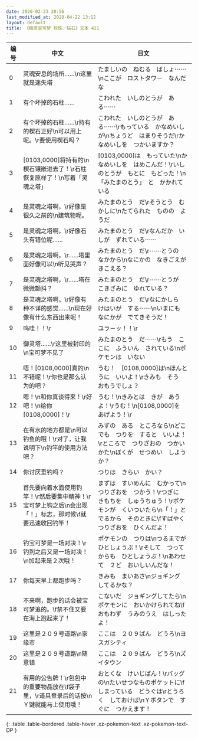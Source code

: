 ```yaml
---
date: 2020-02-23 20:56
last_modified_at: 2020-04-22 13:12
layout: default
title: 《精灵宝可梦 珍珠／钻石》文本 421
---
```

| 编号 | 中文 | 日文 |
| ---- | ---- | ---- |
| 0 | 灵魂安息的场所……\n这里就是迷失塔　 | たましいの　ねむる　ばしょ⋯⋯\nここが　ロストタワ－　なんだな |
| 1 | 有个坏掉的石柱…… | こわれた　いしのとうが　ある⋯⋯ |
| 2 | 有个坏掉的石柱……\r持有的楔石正好\n可以用上呢。\r要使用楔石吗？ | こわれた　いしのとうが　ある⋯⋯\rもっている　かなめいしが\nちょうど　はまりそうだ\rかなめいしを　つかいますか？ |
| 3 | [0103,0000]将持有的\n楔石镶嵌进去了！\r石柱恢复原样了！\n写着「灵魂之塔」 | [0103,0000]は　もっていた\nかなめいしを　はめこんだ！\rいしのとうが　もとに　もどった！\n「みたまのとう」　と　かかれている |
| 4 | 是灵魂之塔啊，\r好像是很久之前的\n建筑物呢。 | みたまのとう　だ\rそうとう　むかしに\nたてられた　ものの　ようだ |
| 5 | 是灵魂之塔啊，\r好像石头有错位呢…… | みたまのとう　だ\rなんだか　いしが　ずれている⋯⋯ |
| 6 | 是灵魂之塔啊，\r……塔里面好像可以\n听见哭声？ | みたまのとう　だ\r⋯⋯とうの　なかから\nなにかの　なきごえが　きこえる？ |
| 7 | 是灵魂之塔啊，\r……塔在微微颤抖？ | みたまのとう　だ\r⋯⋯とうが　こきざみに　ゆれている？ |
| 8 | 是灵魂之塔啊，\r好像有种不详的感觉……\n现在好像有什么东西出来呢！ | みたまのとう　だ\rなにかしら　けはいが　する⋯⋯\nいまにも　なにかが　でてきそうだ！ |
| 9 | 呜哇！！\r | ユラ－ッ！！\r |
| 10 | 御灵塔……\r这里被封印的\n宝可梦不见了 | みたまのとう　だ⋯⋯\rもう　ここに　ふういん　されている\nポケモンは　いない |
| 11 | 唔！[0108,0000]真的\n不错呢！\r你也是那么认为的吧？ | うむ！　[0108,0000]は\nほんとうに　いいよ！\rきみも　そう　おもうでしょ？ |
| 12 | 嗯！\n和你真谈得来！\r好吧！\n给你[0108,0000]！\r | うむ！\nきみとは　きが　あうよ！\rうむ！\n[0108,0000]を　あげよう！\r |
| 13 | 在有水的地方都是\n可以钓鱼的哦！\r对了，让我说明下\n钓竿的使用方法吧？ | みずの　ある　ところなら\nどこでも　つりを　すると　いいよ！\rところで　つりざおの　つかいかた\nぼくが　せつめい　しようか？ |
| 14 | 你讨厌垂钓吗？ | つりは　きらい　かい？ |
| 15 | 首先要向着水面使用钓竿！\r然后要集中精神！\r宝可梦上钩之后\n会出现「！」标志，那时候\f就要迅速收回钓竿！ | まずは　すいめんに　むかって\nつりざおを　つかう！\rつぎに　きもちを　しゅうちゅう！\rポケモンが　くいついたら\n「！」と　でるから　そのときに\fすばやく　つりざおを　ひくんだよ！ |
| 16 | 钓宝可梦是一场对决！\r钓到之后又是一场对决！\n加起来是２次哦！ | ポケモンの　つりは\nつるまでが　ひとしょうぶ！\rそして　つってからも　ひとしょうぶ！\nあわせて　２ど　おいしいんだな！ |
| 17 | 你每天早上都跑步吗？ | きみも　まいあさ\nジョギング　してるかな？ |
| 18 | 不来啊，跑步的话会被宝可梦追的。\f禁不住又要在海上跑起来了！ | こないだ　ジョギングしてたら\nポケモンに　おいかけられてね\fおもわず　うみのうえ　はしったよ！ |
| 19 | 这里是２０９号道路\n家缘市 | ここは　２０９ばん　どうろ\nヨスガシティ |
| 20 | 这里是２０９号道路\n随意镇 | ここは　２０９ばん　どうろ\nズイタウン |
| 21 | 有用的公告牌！\r包包中的重要物品放在\f袋子里，\r道具登录后的话按\nＹ键就能马上使用哦！ | おとくな　けいじばん！\rバッグの\nたいせつなものポケットに\fしまっている　どうぐは\rとうろく　しておけば\nＹボタンで　すぐに　つかえます！ |
{: .table .table-bordered .table-hover .xz-pokemon-text .xz-pokemon-text-DP }